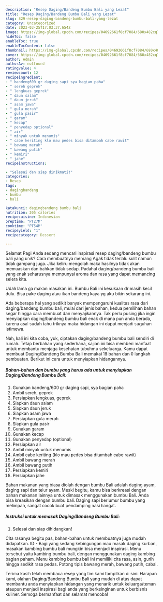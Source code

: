 ```yaml
---
description: "Resep Daging/Bandeng Bumbu Bali yang Lezat"
title: "Resep Daging/Bandeng Bumbu Bali yang Lezat"
slug: 829-resep-daging-bandeng-bumbu-bali-yang-lezat
category: Uncategorized
date: 2023-03-25T17:03:37.654Z
image: https://img-global.cpcdn.com/recipes/04692661f8cf7084/680x482cq70/dagingbandeng-bumbu-bali-foto-resep-utama.jpg
hideToc: false
enableToc: true
enableTocContent: false
thumbnail: https://img-global.cpcdn.com/recipes/04692661f8cf7084/680x482cq70/dagingbandeng-bumbu-bali-foto-resep-utama.jpg
cover: https://img-global.cpcdn.com/recipes/04692661f8cf7084/680x482cq70/dagingbandeng-bumbu-bali-foto-resep-utama.jpg
author: Admin
authorAv: notfound
ratingvalue: 4
reviewcount: 12
recipeingredient:
- " bandeng600 gr daging sapi sya bagian paha"
- " sereh geprek"
- " lengkuas geprek"
- " daun salam"
- " daun jeruk"
- " asam jawa"
- " gula merah"
- " gula pasir"
- " garam"
- " kecap"
- " penyedap optional"
- " air"
- " minyak untuk menumis"
- " cabe keriting klo mau pedes bisa ditambah cabe rawit"
- " bawang merah"
- " bawang putih"
- " kemiri"
- " jahe"
recipeinstructions:

- "Selesai dan siap dinikmati!"
categories:
- Resep
tags:
- dagingbandeng
- bumbu
- bali

katakunci: dagingbandeng bumbu bali 
nutrition: 205 calories
recipecuisine: Indonesian
preptime: "PT27M"
cooktime: "PT54M"
recipeyield: "1"
recipecategory: Dessert

---
```



Selamat Pagi Anda sedang mencari inspirasi resep daging/bandeng bumbu bali yang unik? Cara membuatnya memang Agak tidak terlalu sulit namun tidak gampang juga. Jika keliru mengolah maka hasilnya tidak akan memuaskan dan bahkan tidak sedap. Padahal daging/bandeng bumbu bali yang enak seharusnya mempunyai aroma dan rasa yang dapat memancing selera kita.


Udah lama ga makan masakan ini. Bumbu Bali ini kesukaan dr masih kecil dulu. Bisa pake daging atau ikan bandeng kaya yg aku bikin sekarang ini.

Ada beberapa hal yang sedikit banyak mempengaruhi kualitas rasa dari daging/bandeng bumbu bali, mulai dari jenis bahan, kedua pemilihan bahan segar hingga cara membuat dan menyajikannya. Tak perlu pusing jika ingin menyiapkan daging/bandeng bumbu bali enak di mana pun anda berada, karena asal sudah tahu triknya maka hidangan ini dapat menjadi suguhan istimewa.


Nah, kali ini kita coba, yuk, ciptakan daging/bandeng bumbu bali sendiri di rumah. Tetap berbahan yang sederhana, sajian ini bisa memberi manfaat untuk membantu menjaga kesehatan tubuhmu sekeluarga. Kamu dapat membuat Daging/Bandeng Bumbu Bali memakai 18 bahan dan 0 langkah pembuatan. Berikut ini cara untuk menyiapkan hidangannya.

<!--inarticleads1-->

##### Bahan-bahan dan bumbu yang harus ada untuk menyiapkan Daging/Bandeng Bumbu Bali:

1. Gunakan  bandeng/600 gr daging sapi, sya bagian paha
1. Ambil  sereh, geprek
1. Persiapkan  lengkuas, geprek
1. Siapkan  daun salam
1. Siapkan  daun jeruk
1. Siapkan  asam jawa
1. Persiapkan  gula merah
1. Siapkan  gula pasir
1. Gunakan  garam
1. Gunakan  kecap
1. Gunakan  penyedap (optional)
1. Persiapkan  air
1. Ambil  minyak untuk menumis
1. Ambil  cabe keriting (klo mau pedes bisa ditambah cabe rawit)
1. Ambil  bawang merah
1. Ambil  bawang putih
1. Persiapkan  kemiri
1. Persiapkan  jahe


Bahan makanan yang biasa diolah dengan bumbu Bali adalah daging ayam, daging sapi dan telur ayam. Meski begitu, kamu bisa berkreasi dengan bahan makanan lainnya untuk dimasak menggunakan bumbu Bali. Anda bisa kreasikan dengan bumbu bali. Daging sapi berlumur bumbu yang melimpah, sangat cocok buat pendamping nasi hangat. 

<!--inarticleads2-->

##### Instruksi untuk memasak Daging/Bandeng Bumbu Bali:


1. Selesai dan siap dihidangkan!

Cita rasanya begitu pas, bahan-bahan untuk membuatnya juga mudah didapatkan. ID - Bagi yang sedang kebingungan mau masak daging kurban, masakan kambing bumbu bali mungkin bisa menjadi inspirasi. Menu tersebut yaitu kambing bumbu bali, dengan menggunakan daging kambing bagian paham. Menu kambing bumbu bali ini memiliki cita rasa, asin, gurih hingga sedikit rasa pedas. Potong tipis bawang merah, bawang putih, cabai. 

Terima kasih telah membaca resep yang tim kami tampilkan di sini. Harapan kami, olahan Daging/Bandeng Bumbu Bali yang mudah di atas dapat membantu anda menyiapkan hidangan yang menarik untuk keluarga/teman ataupun menjadi inspirasi bagi anda yang berkeinginan untuk berbisnis kuliner. Semoga bermanfaat dan selamat mencoba!
